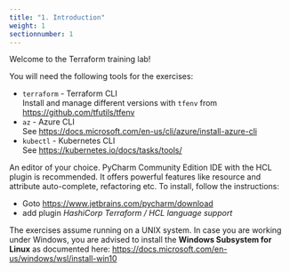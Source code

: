```yaml
---
title: "1. Introduction"
weight: 1
sectionnumber: 1
---
```


Welcome to the Terraform training lab!

You will need the following tools for the exercises:

* `terraform` - Terraform CLI<br>
  Install and manage different versions with `tfenv` from https://github.com/tfutils/tfenv
* `az` - Azure CLI<br>
  See https://docs.microsoft.com/en-us/cli/azure/install-azure-cli
* `kubectl` - Kubernetes CLI <br>
  See https://kubernetes.io/docs/tasks/tools/

An editor of your choice. PyCharm Community Edition IDE with the HCL plugin is recommended. It offers 
powerful features like resource and attribute auto-complete, refactoring etc. To install, follow the instructions:<br>
- Goto https://www.jetbrains.com/pycharm/download
- add plugin *HashiCorp Terraform / HCL language support*

The exercises assume running on a UNIX system. In case you are working under Windows, you are advised to install the
**Windows Subsystem for Linux** as documented here: https://docs.microsoft.com/en-us/windows/wsl/install-win10